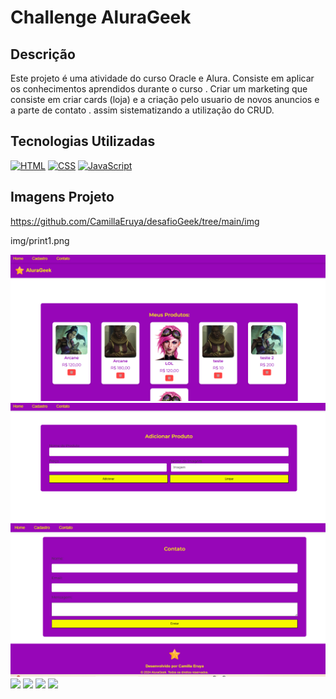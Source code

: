 # Challenge AluraGeek

## Descrição

Este projeto é uma atividade do curso Oracle e Alura. Consiste em aplicar os conhecimentos aprendidos durante o curso .
Criar um marketing que consiste em criar cards (loja) e a criação pelo usuario de novos anuncios e a parte de contato . assim sistematizando a utilização do CRUD.



## Tecnologias Utilizadas

[![HTML](https://img.shields.io/badge/HTML-E34F26?style=for-the-badge&logo=html5&logoColor=white)](https://developer.mozilla.org/pt-BR/docs/Web/HTML)
[![CSS](https://img.shields.io/badge/CSS-1572B6?style=for-the-badge&logo=css3&logoColor=white)](https://developer.mozilla.org/pt-BR/docs/Web/CSS)
[![JavaScript](https://img.shields.io/badge/JavaScript-F7DF1E?style=for-the-badge&logo=javascript&logoColor=black)](https://developer.mozilla.org/pt-BR/docs/Web/JavaScript)

## Imagens Projeto

https://github.com/CamillaEruya/desafioGeek/tree/main/img

img/print1.png

<img src="./img/print1.png">
<img src="./img/print2.pg.png">
<img src="./img/print3.png">
<img src="./desafio/img/imprimir4.png">
<img src="./desafio/img/imprimir5.png">
<img src="./desafio/img/imprimir6.png">
<img src="./desafio/img/imprimir8.png">

